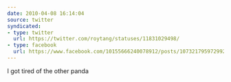 ```yaml
---
date: 2010-04-08 16:14:04
source: twitter
syndicated:
- type: twitter
  url: https://twitter.com/roytang/statuses/11831029498/
- type: facebook
  url: https://www.facebook.com/10155666240078912/posts/107321795972992
---
```


I got tired of the other panda